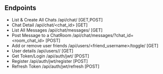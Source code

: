 ## Endpoints

- List & Create All Chats                       /api/chat/ [GET,POST]
- Chat Detail                                   /api/chat/<chat_id> [GET]
- List All Messages                             /api/chat/messages/ [GET]
- Post Message to a ChatRoom                    /api/chat/messages/?chat_id=<room_chat_id> [POST]
- Add or remove user friends                    /api/users/<friend_username>/toggle/ [GET]
- User details                                  /api/users/<username>/ [GET]
- Get Token/Login                               /api/auth/jwt/ [POST]
- Register                                      /api/auth/jwt/register [POST]
- Refresh Token                                 /api/auth/jwt/refresh [POST]    
